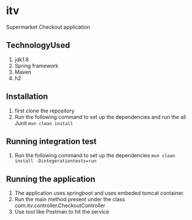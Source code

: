 # itv

Supermarket Checkout application

## TechnologyUsed

1. jdk1.8
2. Spring framework
3. Maven
4. h2


## Installation

1. first clone the repository 
2. Run the following command to set up the dependencies and run the all Junit `mvn clean install`

## Running integration test

1. Run the following command to set up the dependencies `mvn clean install -Dintegerationtests=run`

## Running the application

1. The application uses springboot and uses embeded tomcat container.
2. Run the main method present under the class com.itv.controller.CheckoutController
3. Use tool like Postman to hit the service
